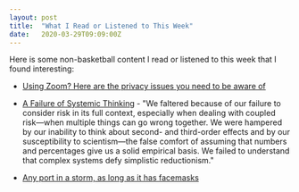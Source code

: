 ```yaml
---
layout: post
title:  "What I Read or Listened to This Week"
date:   2020-03-29T09:09:00Z
---
```

Here is some non-basketball content I read or listened to this week that I found interesting:


* [Using Zoom? Here are the privacy issues you need to be aware of](https://protonmail.com/blog/zoom-privacy-issues/)

* [A Failure of Systemic Thinking](https://www.theatlantic.com/technology/archive/2020/03/what-really-doomed-americas-coronavirus-response/608596/) - "We faltered because of our failure to consider risk in its full context, especially when dealing with coupled risk—when multiple things can go wrong together. We were hampered by our inability to think about second- and third-order effects and by our susceptibility to scientism—the false comfort of assuming that numbers and percentages give us a solid empirical basis. We failed to understand that complex systems defy simplistic reductionism."

* [Any port in a storm, as long as it has facemasks](https://vicki.substack.com/p/any-port-in-a-storm-as-long-as-it)
